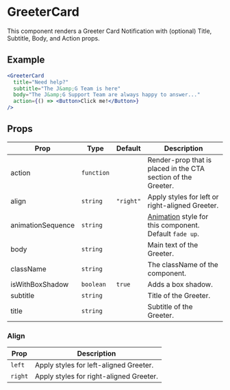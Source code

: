 # GreeterCard

This component renders a Greeter Card Notification with (optional) Title, Subtitle, Body, and Action props.

## Example

```jsx
<GreeterCard
  title="Need help?"
  subtitle="The J&amp;G Team is here"
  body="The J&amp;G Support Team are always happy to answer..."
  action={() => <Button>Click me!</Button>}
/>
```

## Props

| Prop              | Type       | Default   | Description                                                          |
| ----------------- | ---------- | --------- | -------------------------------------------------------------------- |
| action            | `function` |           | Render-prop that is placed in the CTA section of the Greeter.        |
| align             | `string`   | `"right"` | Apply styles for left or right-aligned Greeter.                      |
| animationSequence | `string`   |           | [Animation](../Animate) style for this component. Default `fade up`. |
| body              | `string`   |           | Main text of the Greeter.                                            |
| className         | `string`   |           | The className of the component.                                      |
| isWithBoxShadow   | `boolean`  | `true`    | Adds a box shadow.                                                   |
| subtitle          | `string`   |           | Title of the Greeter.                                                |
| title             | `string`   |           | Subtitle of the Greeter.                                             |

### Align

| Prop    | Description                             |
| ------- | --------------------------------------- |
| `left`  | Apply styles for left-aligned Greeter.  |
| `right` | Apply styles for right-aligned Greeter. |
